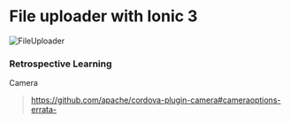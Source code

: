 # File uploader with Ionic 3

![FileUploader](https://media.giphy.com/media/1xnduZ8mxIffjRNMrZ/giphy.gif)

### Retrospective Learning

Camera

> https://github.com/apache/cordova-plugin-camera#cameraoptions-errata-


